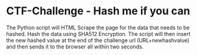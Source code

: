 # CTF-Challenge - Hash me if you can

The Python script will HTML Scrape the page for the data that needs to be hashed. Hash the data using SHA512 Encryption. The script will then insert the new hashed value at the end of the challenge url (URL+newhashvalue) and then sends it to the browser all within two seconds.
